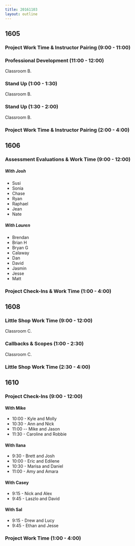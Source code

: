 ```yaml
---
title: 20161103
layout: outline
---
```


## 1605

### Project Work Time & Instructor Pairing (9:00 - 11:00)

### Professional Development (11:00 - 12:00)

Classroom B.

### Stand Up (1:00 - 1:30)

Classroom B.

### Stand Up (1:30 - 2:00)

Classroom B.

### Project Work Time & Instructor Pairing (2:00 - 4:00)


## 1606

### Assessment Evaluations & Work Time (9:00 - 12:00)

##### With Josh

-   Susi
-   Sonia
-   Chase
-   Ryan
-   Raphael
-   Jean
-   Nate

##### With Lauren

-   Brendan
-   Brian H
-   Bryan G
-   Calaway
-   Dan
-   David
-   Jasmin
-   Jesse
-   Matt

### Project Check-Ins & Work Time (1:00 - 4:00)


## 1608

### Little Shop Work Time (9:00 - 12:00)

Classroom C.

### Callbacks & Scopes (1:00 - 2:30)

Classroom C.

### Little Shop Work Time (2:30 - 4:00)


## 1610

### Project Check-Ins (9:00 - 12:00)

#### With Mike
* 10:00 - Kyle and Molly
* 10:30 - Ann and Nick
* 11:00 -- Mike and Jason
* 11:30 - Caroline and Robbie

#### With Ilana
* 9:30 - Brett and Josh
* 10:00 - Eric and Edilene
* 10:30 - Marisa and Daniel
* 11:00 - Amy and Amara

#### With Casey
* 9:15 - Nick and Alex
* 9:45 - Laszlo and David

#### With Sal
* 9:15 - Drew and Lucy
* 9:45 - Ethan and Jesse

### Project Work Time (1:00 - 4:00)
